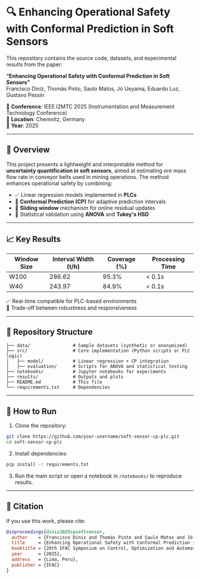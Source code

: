 
# 🔍 Enhancing Operational Safety with Conformal Prediction in Soft Sensors

This repository contains the source code, datasets, and experimental results from the paper:

**“Enhancing Operational Safety with Conformal Prediction in Soft Sensors”**  
Francisco Diniz, Thomás Pinto, Saulo Matos, Jó Ueyama, Eduardo Luz, Gustavo Pessin

📌 **Conference**: IEEE I2MTC 2025 (Instrumentation and Measurement Technology Conference)  
📍 **Location**: Chemnitz, Germany  
📅 **Year**: 2025

---

## 🧠 Overview

This project presents a lightweight and interpretable method for **uncertainty quantification in soft sensors**, aimed at estimating ore mass flow rate in conveyor belts used in mining operations. The method enhances operational safety by combining:

- ✅ Linear regression models implemented in **PLCs**  
- 🎯 **Conformal Prediction (CP)** for adaptive prediction intervals  
- 🔁 **Sliding window** mechanism for online residual updates  
- 🧪 Statistical validation using **ANOVA** and **Tukey's HSD**

---

## 📈 Key Results

| Window Size | Interval Width (t/h) | Coverage (%) | Processing Time |
|-------------|----------------------|---------------|------------------|
| W100        | 286.62               | 95.3%         | < 0.1s           |
| W40         | 243.97               | 84.9%         | < 0.1s           |

✅ Real-time compatible for PLC-based environments  
🔄 Trade-off between robustness and responsiveness

---

## 📂 Repository Structure

```
├── data/                # Sample datasets (synthetic or anonymized)
├── src/                 # Core implementation (Python scripts or PLC logic)
│   ├── model/           # Linear regression + CP integration
│   ├── evaluation/      # Scripts for ANOVA and statistical testing
├── notebooks/           # Jupyter notebooks for experiments
├── results/             # Outputs and plots
├── README.md            # This file
└── requirements.txt     # Dependencies
```

---

## 🚀 How to Run

1. Clone the repository:
```bash
git clone https://github.com/your-username/soft-sensor-cp-plc.git
cd soft-sensor-cp-plc
```

2. Install dependencies:
```bash
pip install -r requirements.txt
```

3. Run the main script or open a notebook in `/notebooks/` to reproduce results.

---

## 📜 Citation

If you use this work, please cite:

```bibtex
@inproceedings{diniz2025cpsoftsensor,
  author    = {Francisco Diniz and Thomás Pinto and Saulo Matos and Jó Ueyama and Eduardo Luz and Gustavo Pessin},
  title     = {Enhancing Operational Safety with Conformal Prediction in Soft Sensors},
  booktitle = {20th IFAC Symposium on Control, Optimization and Automation in Mining, Minerals and Metal Processing (MMM 2025)},
  year      = {2025},
  address   = {Lima, Peru},
  publisher = {IFAC}
}
```
